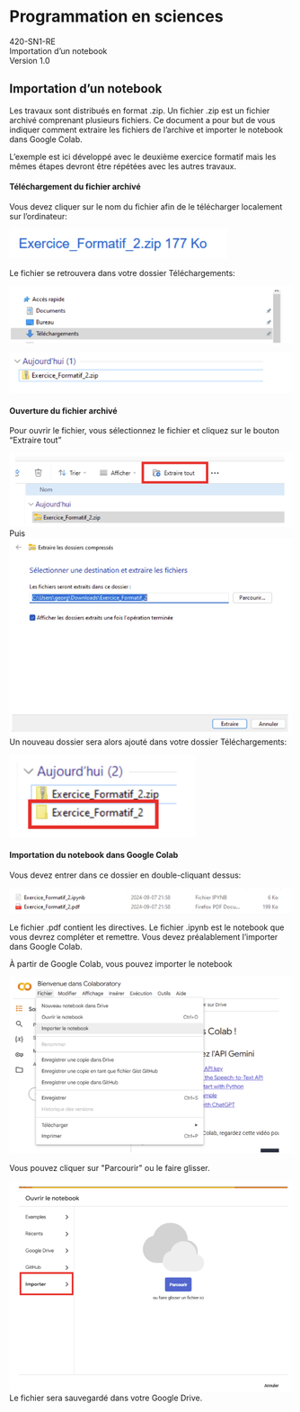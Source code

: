 # Programmation en sciences  
420-SN1-RE  
Importation d’un notebook  
Version 1.0  


## Importation d’un notebook

Les travaux sont distribués en format .zip. Un fichier .zip est un fichier archivé comprenant plusieurs fichiers. Ce document a pour but de vous indiquer comment extraire les fichiers de l’archive et importer le notebook dans Google Colab.

L’exemple est ici développé avec le deuxième exercice formatif mais les mêmes étapes devront être répétées avec les autres travaux.

#### Téléchargement du fichier archivé

Vous devez cliquer sur le nom du fichier afin de le télécharger localement sur l’ordinateur:

![image1](Images_ImporterNotebook/image1.png)

Le fichier se retrouvera dans votre dossier Téléchargements:

![image2](Images_ImporterNotebook/image2.png)

![image3](Images_ImporterNotebook/image3.png)

#### Ouverture du fichier archivé

Pour ouvrir le fichier, vous sélectionnez le fichier et cliquez sur le bouton “Extraire tout”

![image4](Images_ImporterNotebook/image4.png)   
Puis  
![image5](Images_ImporterNotebook/image5.png)    
Un nouveau dossier sera alors ajouté dans votre dossier Téléchargements:

![image6](Images_ImporterNotebook/image6.png)

#### Importation du notebook dans Google Colab

Vous devez entrer dans ce dossier en double-cliquant dessus:

![image7](Images_ImporterNotebook/image7.png)

Le fichier .pdf contient les directives. Le fichier .ipynb est le notebook que vous devrez compléter et remettre. Vous devez préalablement l’importer dans Google Colab. 

À partir de Google Colab, vous pouvez importer le notebook

![image8](Images_ImporterNotebook/image8.png)  

Vous pouvez cliquer sur "Parcourir" ou le faire glisser.  

![image9](Images_ImporterNotebook/image9.png)   
Le fichier sera sauvegardé dans votre Google Drive.  


